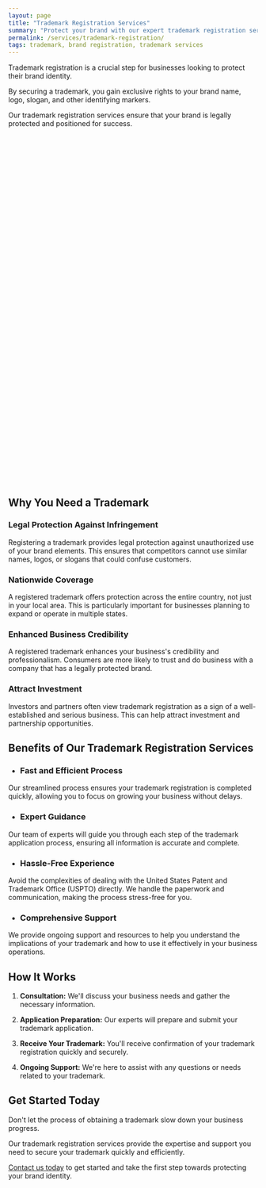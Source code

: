 ```yaml
---
layout: page
title: "Trademark Registration Services"
summary: "Protect your brand with our expert trademark registration services. Gain exclusive rights, nationwide coverage, and enhance credibility. Secure your brand today!"
permalink: /services/trademark-registration/
tags: trademark, brand registration, trademark services
---
```


Trademark registration is a crucial step for businesses looking to protect their brand identity. 

By securing a trademark, you gain exclusive rights to your brand name, logo, slogan, and other identifying markers. 

Our trademark registration services ensure that your brand is legally protected and positioned for success.

<!-- Calendly inline widget begin -->
<div class="calendly-inline-widget" data-url="https://calendly.com/businessinitiative/30-minute-consultation-call" style="min-width:320px;height:700px;"></div>
<script type="text/javascript" src="https://assets.calendly.com/assets/external/widget.js" async></script>
<!-- Calendly inline widget end -->

## Why You Need a Trademark

### Legal Protection Against Infringement
Registering a trademark provides legal protection against unauthorized use of your brand elements. This ensures that competitors cannot use similar names, logos, or slogans that could confuse customers.

### Nationwide Coverage
A registered trademark offers protection across the entire country, not just in your local area. This is particularly important for businesses planning to expand or operate in multiple states.

### Enhanced Business Credibility
A registered trademark enhances your business's credibility and professionalism. Consumers are more likely to trust and do business with a company that has a legally protected brand.

### Attract Investment
Investors and partners often view trademark registration as a sign of a well-established and serious business. This can help attract investment and partnership opportunities.

## Benefits of Our Trademark Registration Services

- ### Fast and Efficient Process
Our streamlined process ensures your trademark registration is completed quickly, allowing you to focus on growing your business without delays.

- ### Expert Guidance
Our team of experts will guide you through each step of the trademark application process, ensuring all information is accurate and complete.

- ### Hassle-Free Experience
Avoid the complexities of dealing with the United States Patent and Trademark Office (USPTO) directly. We handle the paperwork and communication, making the process stress-free for you.

- ### Comprehensive Support
We provide ongoing support and resources to help you understand the implications of your trademark and how to use it effectively in your business operations.

## How It Works

1. **Consultation:** We'll discuss your business needs and gather the necessary information.

2. **Application Preparation:** Our experts will prepare and submit your trademark application.

3. **Receive Your Trademark:** You'll receive confirmation of your trademark registration quickly and securely.

4. **Ongoing Support:** We're here to assist with any questions or needs related to your trademark.

## Get Started Today

Don't let the process of obtaining a trademark slow down your business progress. 

Our trademark registration services provide the expertise and support you need to secure your trademark quickly and efficiently. 

<a href="https://www.businessinitiative.org/contact/" target="_blank">Contact us today</a> to get started and take the first step towards protecting your brand identity.
